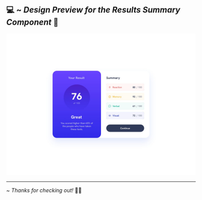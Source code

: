 💻 ~ *Design Preview for the Results Summary Component* 🔻
--------------------------------------------------------
![Design preview for the results summary component](./design/desktop-design.jpg)

--------------------------------------------------------

~ *Thanks for checking out!* 👋🏻